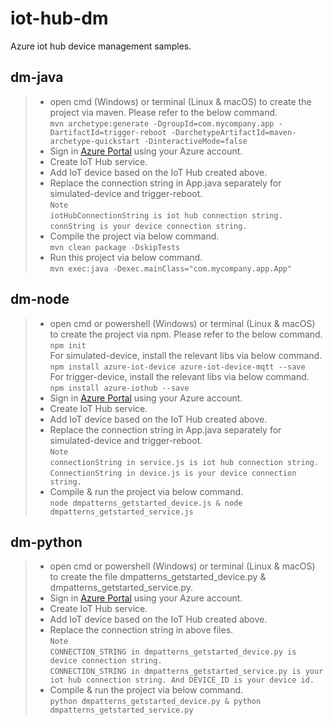 # iot-hub-dm
Azure iot hub device management samples.

## dm-java
>* open cmd (Windows) or terminal (Linux & macOS) to create the project via maven. Please refer to the below command.
    <br/> `mvn archetype:generate -DgroupId=com.mycompany.app -DartifactId=trigger-reboot -DarchetypeArtifactId=maven-archetype-quickstart -DinteractiveMode=false`
>* Sign in [Azure Portal](https://portal.azure.com) using your Azure account.
>* Create IoT Hub service. 
>* Add IoT device based on the IoT Hub created above.
>* Replace the connection string in App.java separately for simulated-device and trigger-reboot.
    <br/> `Note`
    <br/> `iotHubConnectionString is iot hub connection string.`
    <br/> `connString is your device connection string.`
>* Compile the project via below command.
    <br/> `mvn clean package -DskipTests`
>* Run this project via below command.
    <br/> `mvn exec:java -Dexec.mainClass="com.mycompany.app.App"`

## dm-node
>* open cmd or powershell (Windows) or terminal (Linux & macOS) to create the project via npm. Please refer to the below command.
    <br/> `npm init`
    <br/> For simulated-device, install the relevant libs via below command.
    <br/> `npm install azure-iot-device azure-iot-device-mqtt --save`
    <br/> For trigger-device, install the relevant libs via below command.
    <br/> `npm install azure-iothub --save`
>* Sign in [Azure Portal](https://portal.azure.com) using your Azure account.
>* Create IoT Hub service. 
>* Add IoT device based on the IoT Hub created above.
>* Replace the connection string in App.java separately for simulated-device and trigger-reboot.
    <br/> `Note`
    <br/> `connectionString in service.js is iot hub connection string.`
    <br/> `ConnectionString in device.js is your device connection string.`
>* Compile & run the project via below command.
    <br/> `node dmpatterns_getstarted_device.js & node dmpatterns_getstarted_service.js`

## dm-python
>* open cmd or powershell (Windows) or terminal (Linux & macOS) to create the file dmpatterns_getstarted_device.py & dmpatterns_getstarted_service.py.    
>* Sign in [Azure Portal](https://portal.azure.com) using your Azure account.
>* Create IoT Hub service. 
>* Add IoT device based on the IoT Hub created above.
>* Replace the connection string in above files.
    <br/> `Note`
    <br/> `CONNECTION_STRING in dmpatterns_getstarted_device.py is device connection string.`
    <br/> `CONNECTION_STRING in dmpatterns_getstarted_service.py is your iot hub connection string. And DEVICE_ID is your device id.`
>* Compile & run the project via below command.
    <br/> `python dmpatterns_getstarted_device.py & python dmpatterns_getstarted_service.py`